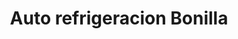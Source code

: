 ---
title: "Auto refrigeracion Bonilla"
url: /punto-fijo/auto-refrigeracion-bonilla/
shop: piezas de automóviles
---